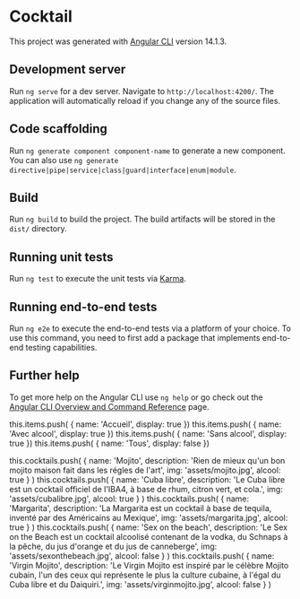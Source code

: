 # Cocktail

This project was generated with [Angular CLI](https://github.com/angular/angular-cli) version 14.1.3.

## Development server

Run `ng serve` for a dev server. Navigate to `http://localhost:4200/`. The application will automatically reload if you change any of the source files.

## Code scaffolding

Run `ng generate component component-name` to generate a new component. You can also use `ng generate directive|pipe|service|class|guard|interface|enum|module`.

## Build

Run `ng build` to build the project. The build artifacts will be stored in the `dist/` directory.

## Running unit tests

Run `ng test` to execute the unit tests via [Karma](https://karma-runner.github.io).

## Running end-to-end tests

Run `ng e2e` to execute the end-to-end tests via a platform of your choice. To use this command, you need to first add a package that implements end-to-end testing capabilities.

## Further help

To get more help on the Angular CLI use `ng help` or go check out the [Angular CLI Overview and Command Reference](https://angular.io/cli) page.

this.items.push( { name: 'Accueil', display: true })
this.items.push( { name: 'Avec alcool', display: true })
this.items.push( { name: 'Sans alcool', display: true })
this.items.push( { name: 'Tous', display: false })

this.cocktails.push( { name: 'Mojito', description: 'Rien de mieux qu\'un bon mojito maison fait dans les régles de l\'art', img: 'assets/mojito.jpg', alcool: true } )
this.cocktails.push( { name: 'Cuba libre', description: 'Le Cuba libre est un cocktail officiel de l\'IBA4, à base de rhum, citron vert, et cola.', img: 'assets/cubalibre.jpg', alcool: true } )
this.cocktails.push( { name: 'Margarita', description: 'La Margarita est un cocktail à base de tequila, inventé par des Américains au Mexique', img: 'assets/margarita.jpg', alcool: true } )
this.cocktails.push( { name: 'Sex on the beach', description: 'Le Sex on the Beach est un cocktail alcoolisé contenant de la vodka, du Schnaps à la pêche, du jus d\'orange et du jus de canneberge', img: 'assets/sexonthebeach.jpg', alcool: false } )
this.cocktails.push( { name: 'Virgin Mojito', description: 'Le Virgin Mojito est inspiré par le célèbre Mojito cubain, l\'un des ceux qui représente le plus la culture cubaine, à l\'égal du Cuba libre et du Daiquiri.', img: 'assets/virginmojito.jpg', alcool: false } )

